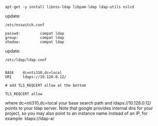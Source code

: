 ```
apt-get -y install libnss-ldap libpam-ldap ldap-utils nslcd
```


update: 
```
/etc/nsswitch.conf

passwd:         compat ldap
group:          compat ldap
shadow:         compat ldap
```


update:
```
/etc/ldap/ldap.conf


BASE    dc=nti310,dc=local
URI     ldaps://10.128.0.12/

# add TLS_REQCERT allow at the bottom

TLS_REQCERT allow
```

where dc=nti310,dc=local your base search path and ldaps://10.128.0.12/ points to your ldap server.  Note that google provides internal dns for your project, so you may also point to an instance name instead of an IP, for example: ldaps://ldap-a/ 
